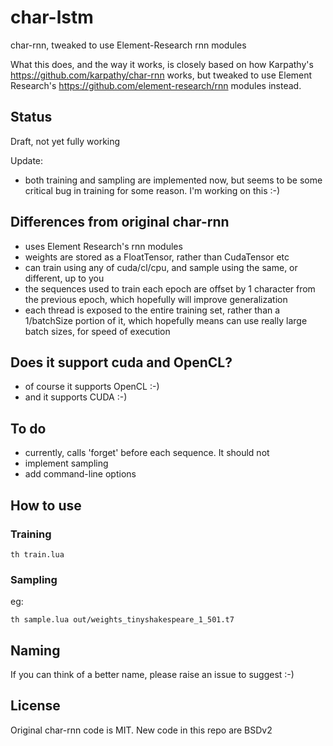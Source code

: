 # char-lstm
char-rnn, tweaked to use Element-Research rnn modules

What this does, and the way it works, is closely based on how Karpathy's https://github.com/karpathy/char-rnn works, but tweaked to use Element Research's https://github.com/element-research/rnn modules instead.

## Status

Draft, not yet fully working

Update:
- both training and sampling are implemented now, but seems to be some critical bug in training for some reason.  I'm working on this :-)

## Differences from original char-rnn

* uses Element Research's rnn modules
* weights are stored as a FloatTensor, rather than CudaTensor etc
* can train using any of cuda/cl/cpu, and sample using the same, or different, up to you
* the sequences used to train each epoch are offset by 1 character from the previous epoch, which hopefully will improve generalization
* each thread is exposed to the entire training set, rather than a 1/batchSize portion of it, which hopefully means can use really large batch sizes, for speed of execution

## Does it support cuda and OpenCL?

* of course it supports OpenCL :-)
* and it supports CUDA :-)

## To do

* currently, calls 'forget' before each sequence.  It should not
* implement sampling
* add command-line options

## How to use

### Training

```
th train.lua
```

### Sampling

eg:
```
th sample.lua out/weights_tinyshakespeare_1_501.t7
```

## Naming

If you can think of a better name, please raise an issue to suggest :-)

## License

Original char-rnn code is MIT.  New code in this repo are BSDv2

